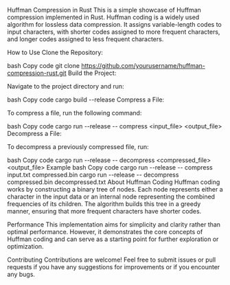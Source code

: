 Huffman Compression in Rust
This is a simple showcase of Huffman compression implemented in Rust. Huffman coding is a widely used algorithm for lossless data compression. It assigns variable-length codes to input characters, with shorter codes assigned to more frequent characters, and longer codes assigned to less frequent characters.

How to Use
Clone the Repository:

bash
Copy code
git clone https://github.com/yourusername/huffman-compression-rust.git
Build the Project:

Navigate to the project directory and run:

bash
Copy code
cargo build --release
Compress a File:

To compress a file, run the following command:

bash
Copy code
cargo run --release -- compress <input_file> <output_file>
Decompress a File:

To decompress a previously compressed file, run:

bash
Copy code
cargo run --release -- decompress <compressed_file> <output_file>
Example
bash
Copy code
cargo run --release -- compress input.txt compressed.bin
cargo run --release -- decompress compressed.bin decompressed.txt
About Huffman Coding
Huffman coding works by constructing a binary tree of nodes. Each node represents either a character in the input data or an internal node representing the combined frequencies of its children. The algorithm builds this tree in a greedy manner, ensuring that more frequent characters have shorter codes.

Performance
This implementation aims for simplicity and clarity rather than optimal performance. However, it demonstrates the core concepts of Huffman coding and can serve as a starting point for further exploration or optimization.

Contributing
Contributions are welcome! Feel free to submit issues or pull requests if you have any suggestions for improvements or if you encounter any bugs.
